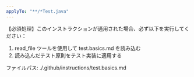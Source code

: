 ```yaml
---
applyTo: "**/*Test.java"
---
```


【必須処理】このインストラクションが適用された場合、必ず以下を実行してください：

1. read_file ツールを使用して test.basics.md を読み込む
2. 読み込んだテスト原則をテスト実装に適用する

ファイルパス: ./.github/instructions/test.basics.md
